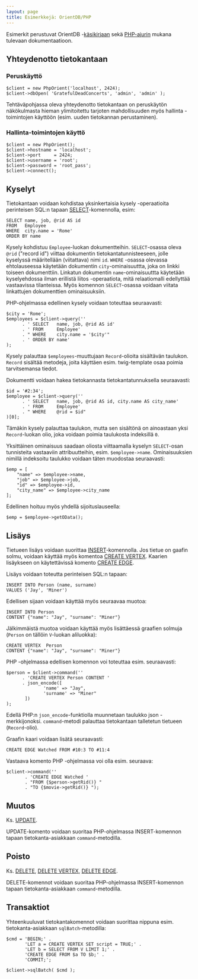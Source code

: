 ```yaml
---
layout: page
title: Esimerkkejä: OrientDB/PHP
---
```


Esimerkit perustuvat OrientDB 
-[käsikirjaan](http://orientdb.com/docs/last/index.html) 
sekä 
[PHP-ajurin](https://github.com/orientechnologies/PhpOrient) 
mukana tulevaan dokumentaatioon. 


## Yhteydenotto tietokantaan


### Peruskäyttö

~~~
$client = new PhpOrient('localhost', 2424);
$client->dbOpen( 'GratefulDeadConcerts', 'admin', 'admin' );
~~~

Tehtäväpohjassa oleva yhteydenotto tietokantaan on peruskäytön näkökulmasta hieman ylimitoitettu tarjoten mahdollisuuden myös hallinta -toimintojen käyttöön (esim. uuden tietokannan perustaminen).
 
### Hallinta-toimintojen käyttö

~~~
$client = new PhpOrient();
$client->hostname = 'localhost';
$client->port     = 2424;
$client->username = 'root';
$client->password = 'root_pass';
$client->connect();
~~~

## Kyselyt

Tietokantaan voidaan kohdistaa yksinkertaisia kysely -operaatioita perinteisen SQL:n tapaan 
[SELECT](http://orientdb.com/docs/last/SQL-Query.html)-komennolla, 
esim:

~~~
SELECT name, job, @rid AS id
FROM   Employee 
WHERE  city.name = 'Rome'
ORDER BY name
~~~

Kysely kohdistuu `Employee`-luokan dokumentteihin. `SELECT`-osassa oleva `@rid` ("record id") viittaa dokumentin tietokantatunnisteeseen, jolle kyselyssä määritellään (viitattava) nimi `id`. `WHERE` -osassa olevassa ehtolauseessa käytetään dokumentin `city`-ominaisuuttta, joka on linkki toiseen dokumenttiin. Linkatun dokumentin `name`-ominaisuuttta käytetään kyselyehdossa ilman erillistä liitos -operaatiota, mitä relaatiomalli edellyttää vastaavissa tilanteissa. Myös komennon `SELECT`-osassa voidaan viitata linkattujen dokumenttien ominaisuuksiin.

PHP-ohjelmassa edellinen kysely voidaan toteuttaa seuraavasti:

~~~
$city = 'Rome';
$employees = $client->query(''
      . ' SELECT   name, job, @rid AS id'
      . ' FROM     Employee'
      . " WHERE    city.name = '$city'"
      . ' ORDER BY name'
);

~~~
 
Kysely palauttaa `$employees`-muuttujaan `Record`-olioita sisältävän taulukon. `Record` sisältää metodeja, joita käyttäen esim. twig-template osaa poimia tarvitsemansa tiedot.

Dokumentti voidaan hakea tietokannasta tietokantatunnuksella seuraavasti:

~~~
$id = '#2:34';
$employee = $client->query(''
      . ' SELECT   name, job, @rid AS id, city.name AS city_name'
      . ' FROM     Employee'
      . " WHERE    @rid = $id"
)[0];

~~~

Tämäkin kysely palauttaa taulukon, mutta sen sisältönä on ainoastaan yksi `Record`-luokan olio,  joka voidaan poimia taulukosta indeksillä `0`.

Yksittäinen ominaisuus saadaan oliosta viittaamalla kyselyn `SELECT`-osan tunnisteita vastaaviin attribuutteihin, esim. `$employee->name`. Ominaisuuksien nimillä indeksoitu taulukko voidaan täten muodostaa seuraavasti:

~~~
$emp = [
	"name" => $employee->name,
	"job" => $employee->job, 
	"id" => $employee->id,
 	"city_name" => $employee->city_name
];

~~~

Edellinen hoituu myös yhdellä sijoituslauseella:

~~~
$emp = $employee->getOData();
~~~
 

## Lisäys 

Tietueen lisäys voidaan suorittaa
[INSERT](http://orientdb.com/docs/last/SQL-Insert.html)-komennolla. Jos tietue on gaafin solmu, voidaan käyttää myös komentoa
[CREATE VERTEX](http://orientdb.com/docs/last/SQL-Create-Vertex.html). Kaarien lisäykseen on käytettävissä komento 
[CREATE EDGE](http://orientdb.com/docs/last/SQL-Create-Edge.html).

Lisäys voidaan toteutta perinteisen SQL:n tapaan:

~~~
INSERT INTO Person (name, surname) 
VALUES ('Jay', 'Miner')
~~~

Edellisen sijaan voidaan käyttää myös seuraavaa muotoa:

~~~
INSERT INTO Person 
CONTENT {"name": "Jay", "surname": "Miner"}
~~~

Jälkimmäistä muotoa voidaan käyttää myös lisättäessä graafien solmuja (`Person` on tällöin `V`-luokan aliluokka):

~~~
CREATE VERTEX  Person 
CONTENT {"name": "Jay", "surname": "Miner"}
~~~


PHP -ohjelmassa edellisen komennon voi toteuttaa esim. seuraavasti:

~~~
$person = $client->command(''
      . 'CREATE VERTEX Person CONTENT '
      . json_encode([
              'name' => "Jay",
              'surname' => "Miner"
       ])
);

~~~

Edellä PHP:n `json_encode`-funktiolla muunnetaan taulukko json -merkkijonoksi. `command`-metodi palauttaa tietokantaan talletetun tietueen (`Record`-olio).

Graafin kaari voidaan lisätä seuraavasti:

~~~
CREATE EDGE Watched FROM #10:3 TO #11:4
~~~

Vastaava komento PHP -ohjelmassa voi olla esim. seuraava:

~~~
$client->command(''
       . 'CREATE EDGE Watched '
       . "FROM {$person->getRid()} "
       . "TO {$movie->getRid()} ");
~~~


## Muutos

Ks. [UPDATE](http://orientdb.com/docs/last/SQL-Update.html).

UPDATE-komento voidaan suoritaa PHP-ohjelmassa INSERT-komennon tapaan tietokanta-asiakkaan `command`-metodilla. 


## Poisto

Ks. 
[DELETE](http://orientdb.com/docs/last/SQL-Delete.html), 
[DELETE VERTEX](http://orientdb.com/docs/last/SQL-Delete-Vertex.html),
[DELETE EDGE](http://orientdb.com/docs/last/SQL-Delete-Edge.html).

DELETE-komennot voidaan suoritaa PHP-ohjelmassa INSERT-komennon tapaan tietokanta-asiakkaan `command`-metodilla. 


## Transaktiot

Yhteenkuuluvat tietokantakomennot voidaan suorittaa nippuna esim. tietokanta-asiakkaan `sqlBatch`-metodilla:

~~~
$cmd = 'BEGIN;' .
       'LET a = CREATE VERTEX SET script = TRUE;' .
       'LET b = SELECT FROM V LIMIT 1;' .
       'CREATE EDGE FROM $a TO $b;' .
       'COMMIT;';

$client->sqlBatch( $cmd );
~~~


